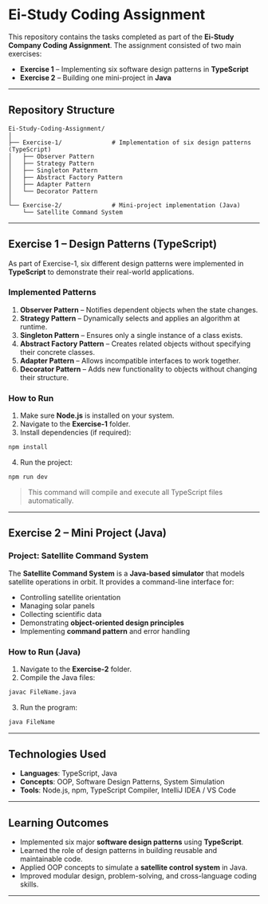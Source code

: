 
# Ei-Study Coding Assignment

This repository contains the tasks completed as part of the **Ei-Study Company Coding Assignment**. The assignment consisted of two main exercises:

* **Exercise 1** – Implementing six software design patterns in **TypeScript**
* **Exercise 2** – Building one mini-project in **Java**

---

##  Repository Structure

```
Ei-Study-Coding-Assignment/
│
├── Exercise-1/              # Implementation of six design patterns (TypeScript)
│   ├── Observer Pattern
│   ├── Strategy Pattern
│   ├── Singleton Pattern
│   ├── Abstract Factory Pattern
│   ├── Adapter Pattern
│   └── Decorator Pattern
│
└── Exercise-2/              # Mini-project implementation (Java)
    └── Satellite Command System
```

---

##  Exercise 1 – Design Patterns (TypeScript)

As part of Exercise-1, six different design patterns were implemented in **TypeScript** to demonstrate their real-world applications.

###  Implemented Patterns

1. **Observer Pattern** – Notifies dependent objects when the state changes.
2. **Strategy Pattern** – Dynamically selects and applies an algorithm at runtime.
3. **Singleton Pattern** – Ensures only a single instance of a class exists.
4. **Abstract Factory Pattern** – Creates related objects without specifying their concrete classes.
5. **Adapter Pattern** – Allows incompatible interfaces to work together.
6. **Decorator Pattern** – Adds new functionality to objects without changing their structure.

###  How to Run

1. Make sure **Node.js** is installed on your system.
2. Navigate to the **Exercise-1** folder.
3. Install dependencies (if required):

```bash
npm install
```

4. Run the project:

```bash
npm run dev
```

>  This command will compile and execute all TypeScript files automatically.

---

##  Exercise 2 – Mini Project (Java)

### Project: **Satellite Command System**

The **Satellite Command System** is a **Java-based simulator** that models satellite operations in orbit. It provides a command-line interface for:

* Controlling satellite orientation
* Managing solar panels
* Collecting scientific data
* Demonstrating **object-oriented design principles**
* Implementing **command pattern** and error handling

###  How to Run (Java)

1. Navigate to the **Exercise-2** folder.
2. Compile the Java files:

```bash
javac FileName.java
```

3. Run the program:

```bash
java FileName
```

---
##  Technologies Used

* **Languages**: TypeScript, Java
* **Concepts**: OOP, Software Design Patterns, System Simulation
* **Tools**: Node.js, npm, TypeScript Compiler, IntelliJ IDEA / VS Code

---

##  Learning Outcomes

* Implemented six major **software design patterns** using **TypeScript**.
* Learned the role of design patterns in building reusable and maintainable code.
* Applied OOP concepts to simulate a **satellite control system** in Java.
* Improved modular design, problem-solving, and cross-language coding skills.

---
